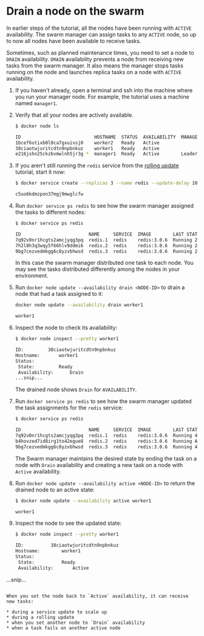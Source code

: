 <!--[metadata]>
+++
title = "Drain a node"
description = "Drain nodes on the swarm"
keywords = ["tutorial, cluster management, swarm, service, drain"]
[menu.main]
identifier="swarm-tutorial-drain-node"
parent="swarm-tutorial"
weight=21
+++
<![end-metadata]-->

# Drain a node on the swarm

In earlier steps of the tutorial, all the nodes have been running with `ACTIVE`
availability. The swarm manager can assign tasks to any `ACTIVE` node, so up to
now all nodes have been available to receive tasks.

Sometimes, such as planned maintenance times, you need to set a node to `DRAIN`
availability. `DRAIN` availability  prevents a node from receiving new tasks
from the swarm manager. It also means the manager stops tasks running on the
node and launches replica tasks on a node with `ACTIVE` availability.

1. If you haven't already, open a terminal and ssh into the machine where you
run your manager node. For example, the tutorial uses a machine named
`manager1`.

2. Verify that all your nodes are actively available.

    ```bash
    $ docker node ls

    ID                           HOSTNAME  STATUS  AVAILABILITY  MANAGER STATUS
    1bcef6utixb0l0ca7gxuivsj0    worker2   Ready   Active
    38ciaotwjuritcdtn9npbnkuz    worker1   Ready   Active
    e216jshn25ckzbvmwlnh5jr3g *  manager1  Ready   Active        Leader
    ```

3. If you aren't still running the `redis` service from the [rolling
update](rolling-update.md) tutorial, start it now:

    ```bash
    $ docker service create --replicas 3 --name redis --update-delay 10s redis:3.0.6

    c5uo6kdmzpon37mgj9mwglcfw
    ```

4. Run `docker service ps redis` to see how the swarm manager assigned the
tasks to different nodes:

    ```bash
    $ docker service ps redis

    ID                         NAME     SERVICE  IMAGE        LAST STATE          DESIRED STATE  NODE
    7q92v0nr1hcgts2amcjyqg3pq  redis.1  redis    redis:3.0.6  Running 26 seconds  Running        manager1
    7h2l8h3q3wqy5f66hlv9ddmi6  redis.2  redis    redis:3.0.6  Running 26 seconds  Running        worker1
    9bg7cezvedmkgg6c8yzvbhwsd  redis.3  redis    redis:3.0.6  Running 26 seconds  Running        worker2
    ```

    In this case the swarm manager distributed one task to each node. You may
    see the tasks distributed differently among the nodes in your environment.

5. Run `docker node update --availability drain <NODE-ID>` to drain a node that
had a task assigned to it:

    ```bash
    docker node update --availability drain worker1

    worker1
    ```

6. Inspect the node to check its availability:

    ```bash
    $ docker node inspect --pretty worker1

    ID:			38ciaotwjuritcdtn9npbnkuz
    Hostname:		worker1
    Status:
     State:			Ready
     Availability:		Drain
    ...snip...
    ```

    The drained node shows `Drain` for `AVAILABILITY`.

7. Run `docker service ps redis` to see how the swarm manager updated the
task assignments for the `redis` service:

    ```bash
    $ docker service ps redis

    ID                         NAME     SERVICE  IMAGE        LAST STATE              DESIRED STATE  NODE
    7q92v0nr1hcgts2amcjyqg3pq  redis.1  redis    redis:3.0.6  Running 4 minutes       Running        manager1
    b4hovzed7id8irg1to42egue8  redis.2  redis    redis:3.0.6  Running About a minute  Running        worker2
    9bg7cezvedmkgg6c8yzvbhwsd  redis.3  redis    redis:3.0.6  Running 4 minutes       Running        worker2
    ```

    The Swarm manager maintains the desired state by ending the task on a node
    with `Drain` availability and creating a new task on a node with `Active`
    availability.

8. Run  `docker node update --availability active <NODE-ID>` to return the
drained node to an active state:

    ```bash
    $ docker node update --availability active worker1

    worker1
    ```

9. Inspect the node to see the updated state:

   ```bash
   $ docker node inspect --pretty worker1

   ID:			38ciaotwjuritcdtn9npbnkuz
   Hostname:		worker1
   Status:
    State:			Ready
    Availability:		Active
  ...snip...
  ```

  When you set the node back to `Active` availability, it can receive new tasks:

  * during a service update to scale up
  * during a rolling update
  * when you set another node to `Drain` availability
  * when a task fails on another active node
